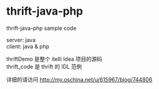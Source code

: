 # thrift-java-php
thrift-java-php sample code

server: java
<br/>client:  java & php


thriftDemo 是整个 itelli Idea 项目的源码
<br/> thrift_code 是 thrift 的 IDL 范例

详细的请访问 http://my.oschina.net/u/615967/blog/744806
